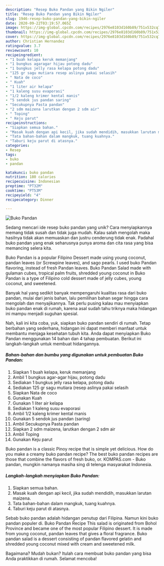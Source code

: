 ```yaml
---
description: "Resep Buko Pandan yang Bikin Ngiler"
title: "Resep Buko Pandan yang Bikin Ngiler"
slug: 1946-resep-buko-pandan-yang-bikin-ngiler
date: 2020-09-22T03:19:57.065Z
image: https://img-global.cpcdn.com/recipes/2976e8103d160b89/751x532cq70/buko-pandan-foto-resep-utama.jpg
thumbnail: https://img-global.cpcdn.com/recipes/2976e8103d160b89/751x532cq70/buko-pandan-foto-resep-utama.jpg
cover: https://img-global.cpcdn.com/recipes/2976e8103d160b89/751x532cq70/buko-pandan-foto-resep-utama.jpg
author: Christian Hernandez
ratingvalue: 3.7
reviewcount: 10
recipeingredient:
- "1 buah kelapa keruk memanjang"
- "1 bungkus agaragar hijau potong dadu"
- "1 bungkus jelly rasa kelapa potong dadu"
- "125 gr sagu mutiara resep aslinya pakai selasih"
- " Nata de coco"
- " Kuah"
- "1 liter air kelapa"
- "1 kaleng susu evaporasi"
- "1/2 kaleng krimer kental manis"
- "5 sendok jus pandan saring"
- "Secukupnya Pasta pandan"
- "2 sdm maizena larutkan dengan 2 sdm air"
- " Toping"
- " Keju parut"
recipeinstructions:
- "Siapkan semua bahan."
- "Masak kuah dengan api kecil, jika sudah mendidih, masukkan larutan maizena."
- "Tata bahan-bahan dalam mangkuk, tuang kuahnya."
- "Taburi keju parut di atasnya."
categories:
- Resep
tags:
- buko
- pandan

katakunci: buko pandan 
nutrition: 180 calories
recipecuisine: Indonesian
preptime: "PT32M"
cooktime: "PT53M"
recipeyield: "4"
recipecategory: Dinner

---
```



![Buko Pandan](https://img-global.cpcdn.com/recipes/2976e8103d160b89/751x532cq70/buko-pandan-foto-resep-utama.jpg)

Sedang mencari ide resep buko pandan yang unik? Cara menyiapkannya memang tidak susah dan tidak juga mudah. Kalau salah mengolah maka hasilnya tidak akan memuaskan dan justru cenderung tidak enak. Padahal buko pandan yang enak seharusnya punya aroma dan cita rasa yang bisa memancing selera kita.

Buko Pandan is a popular Filipino Dessert made using young coconut, pandan leaves (or Screwpine leaves), and sago pearls. I used buko Pandan flavoring, instead of fresh Pandan leaves. Buko Pandan Salad made with gulaman cubes, tropical palm fruits, shredded young coconut in Buko Pandan is a type of Filipino cold dessert made of jelly cubes, young coconut, and sweetened.

Banyak hal yang sedikit banyak mempengaruhi kualitas rasa dari buko pandan, mulai dari jenis bahan, lalu pemilihan bahan segar hingga cara mengolah dan menyajikannya. Tak perlu pusing kalau mau menyiapkan buko pandan enak di rumah, karena asal sudah tahu triknya maka hidangan ini mampu menjadi suguhan spesial.


Nah, kali ini kita coba, yuk, siapkan buko pandan sendiri di rumah. Tetap berbahan yang sederhana, hidangan ini dapat memberi manfaat untuk membantu menjaga kesehatan tubuh kita. Anda dapat menyiapkan Buko Pandan menggunakan 14 bahan dan 4 tahap pembuatan. Berikut ini langkah-langkah untuk membuat hidangannya.

<!--inarticleads1-->

##### Bahan-bahan dan bumbu yang digunakan untuk pembuatan Buko Pandan:

1. Siapkan 1 buah kelapa, keruk memanjang
1. Ambil 1 bungkus agar-agar hijau, potong dadu
1. Sediakan 1 bungkus jelly rasa kelapa, potong dadu
1. Sediakan 125 gr sagu mutiara (resep aslinya pakai selasih
1. Siapkan  Nata de coco
1. Gunakan  Kuah
1. Gunakan 1 liter air kelapa
1. Sediakan 1 kaleng susu evaporasi
1. Ambil 1/2 kaleng krimer kental manis
1. Gunakan 5 sendok jus pandan (saring)
1. Ambil Secukupnya Pasta pandan
1. Siapkan 2 sdm maizena, larutkan dengan 2 sdm air
1. Ambil  Toping
1. Gunakan  Keju parut


Buko pandan is a classic Pinoy recipe that is simple yet delicious. How do you make a creamy buko pandan recipe? The best buko pandan recipes are those that combine the flavors of fresh buko, or. KOMPAS.com - Buko pandan, mungkin namanya masiha sing di telenga masyarakat Indonesia. 

<!--inarticleads2-->

##### Langkah-langkah menyiapkan Buko Pandan:

1. Siapkan semua bahan.
1. Masak kuah dengan api kecil, jika sudah mendidih, masukkan larutan maizena.
1. Tata bahan-bahan dalam mangkuk, tuang kuahnya.
1. Taburi keju parut di atasnya.


Sebab buko pandan adalah hidangan penutup dari Filipina. Namun kini buko pandan populer di. Buko Pandan Recipe This salad is originated from Bohol Province and became one of the most popular Filipino dessert. It is made from young coconut, pandan leaves that gives a floral fragrance. Buko pandan salad is a dessert consisting of pandan flavored gelatin and shredded young coconut mixed with cream and sweetened milk. 

Bagaimana? Mudah bukan? Itulah cara membuat buko pandan yang bisa Anda praktikkan di rumah. Selamat mencoba!
